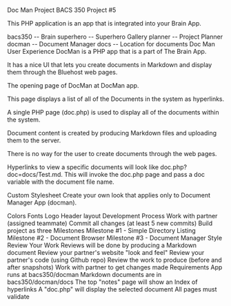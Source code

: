 Doc Man Project
BACS 350 Project #5

This PHP application is an app that is integrated into your Brain App.

bacs350 -- Brain
superhero -- Superhero Gallery
planner -- Project Planner
docman -- Document Manager
docs -- Location for documents
Doc Man User Experience
DocMan is a PHP app that is a part of The Brain App.

It has a nice UI that lets you create documents in Markdown and display them through the Bluehost web pages.

The opening page of DocMan at DocMan app.

This page displays a list of all of the Documents in the system as hyperlinks.

A single PHP page (doc.php) is used to display all of the documents within the system.

Document content is created by producing Markdown files and uploading them to the server.

There is no way for the user to create documents through the web pages.

Hyperlinks to view a specific documents will look like doc.php?doc=docs/Test.md. This will invoke the doc.php page and pass a doc variable with the document file name.

Custom Stylesheet
Create your own look that applies only to Document Manager App (docman).

Colors
Fonts
Logo
Header layout
Development Process
Work with partner (assigned teammate)
Commit all changes (at least 5 new commits)
Build project as three Milestones
Milestone #1 - Simple Directory Listing
Milestone #2 - Document Browser
Milestone #3 - Document Manager Style
Review Your Work
Reviews will be done by producing a Markdown document
Review your partner's website "look and feel"
Review your partner's code (using Github repo)
Review the work to produce (before and after snapshots)
Work with partner to get changes made
Requirements
App runs at bacs350/docman
Markdown documents are in bacs350/docman/docs
The top "notes" page will show an Index of hyperlinks
A "doc.php" will display the selected document
All pages must validate